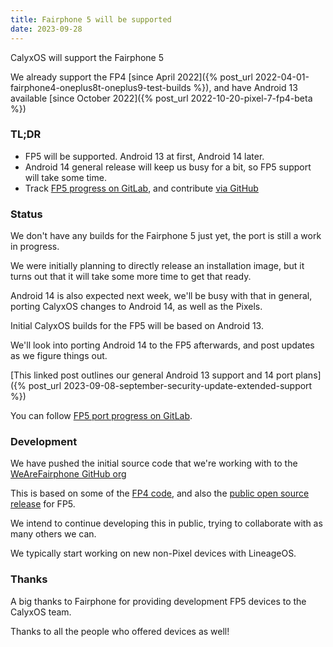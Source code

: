 ```yaml
---
title: Fairphone 5 will be supported
date: 2023-09-28
---
```


CalyxOS will support the Fairphone 5

We already support the FP4 [since April 2022]({% post_url 2022-04-01-fairphone4-oneplus8t-oneplus9-test-builds %}), and have Android 13 available [since October 2022]({% post_url 2022-10-20-pixel-7-fp4-beta %})

### TL;DR

* FP5 will be supported. Android 13 at first, Android 14 later.
* Android 14 general release will keep us busy for a bit, so FP5 support will take some time.
* Track [FP5 progress on GitLab](https://gitlab.com/CalyxOS/calyxos/-/issues/1817), and contribute [via GitHub](https://github.com/WeAreFairphone)

### Status
We don't have any builds for the Fairphone 5 just yet, the port is still a work in progress.

We were initially planning to directly release an installation image, but it turns out that it will take some more time to get that ready.

Android 14 is also expected next week, we'll be busy with that in general, porting CalyxOS changes to Android 14, as well as the Pixels.

Initial CalyxOS builds for the FP5 will be based on Android 13.

We'll look into porting Android 14 to the FP5 afterwards, and post updates as we figure things out.

[This linked post outlines our general Android 13 support and 14 port plans]({% post_url 2023-09-08-september-security-update-extended-support %})

You can follow [FP5 port progress on GitLab](https://gitlab.com/CalyxOS/calyxos/-/issues/1817).

### Development
We have pushed the initial source code that we're working with to the [WeAreFairphone GitHub org](https://github.com/WeAreFairphone)

This is based on some of the [FP4 code](https://github.com/WeAreFairphone/android_device_fairphone_FP5), and also the [public open source release](https://github.com/WeAreFairphone/android_kernel_fairphone_qcm6490) for FP5.

We intend to continue developing this in public, trying to collaborate with as many others we can.

We typically start working on new non-Pixel devices with LineageOS.

### Thanks
A big thanks to Fairphone for providing development FP5 devices to the CalyxOS team.

Thanks to all the people who offered devices as well!
